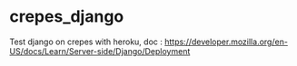 # crepes_django
Test django on crepes with heroku, doc : https://developer.mozilla.org/en-US/docs/Learn/Server-side/Django/Deployment
